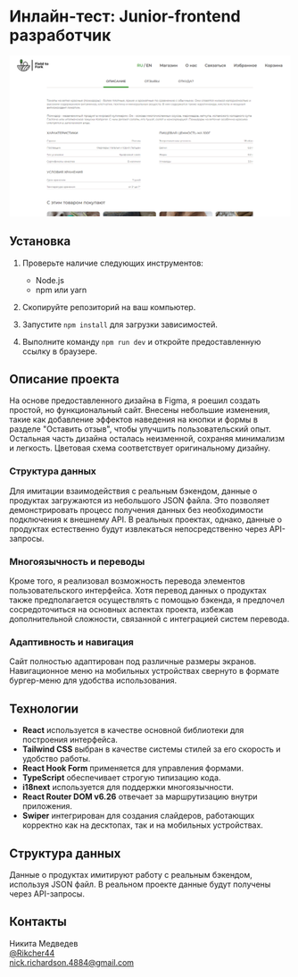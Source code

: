 # Инлайн-тест: Junior-frontend разработчик

![Project Screenshot](./public/WebsiteScreenshot.png)

## Установка

1. Проверьте наличие следующих инструментов:
   - Node.js
   - npm или yarn

2. Скопируйте репозиторий на ваш компьютер.

3. Запустите `npm install` для загрузки зависимостей.

4. Выполните команду `npm run dev` и откройте предоставленную ссылку в браузере.

## Описание проекта

На основе предоставленного дизайна в Figma, я роешил создать простой, но функциональный сайт. Внесены небольшие изменения, такие как добавление эффектов наведения на кнопки и формы в разделе "Оставить отзыв", чтобы улучшить пользовательский опыт. Остальная часть дизайна осталась неизменной, сохраняя минимализм и легкость. Цветовая схема соответствует оригинальному дизайну.

### Структура данных

Для имитации взаимодействия с реальным бэкендом, данные о продуктах загружаются из небольшого JSON файла. Это позволяет демонстрировать процесс получения данных без необходимости подключения к внешнему API. В реальных проектах, однако, данные о продуктах естественно будут извлекаться непосредственно через API-запросы.

### Многоязычность и переводы

Кроме того, я реализовал возможность перевода элементов пользовательского интерфейса. Хотя перевод данных о продуктах также предполагается осуществлять с помощью бэкенда, я предпочел сосредоточиться на основных аспектах проекта, избежав дополнительной сложности, связанной с интеграцией систем перевода.


### Адаптивность и навигация

Сайт полностью адаптирован под различные размеры экранов. Навигационное меню на мобильных устройствах свернуто в формате бургер-меню для удобства использования.

## Технологии

- **React** используется в качестве основной библиотеки для построения интерфейса.
- **Tailwind CSS** выбран в качестве системы стилей за его скорость и удобство работы.
- **React Hook Form** применяется для управления формами.
- **TypeScript** обеспечивает строгую типизацию кода.
- **i18next** используется для поддержки многоязычности.
- **React Router DOM v6.26** отвечает за маршрутизацию внутри приложения.
- **Swiper** интегрирован для создания слайдеров, работающих корректно как на десктопах, так и на мобильных устройствах.

## Структура данных

Данные о продуктах имитируют работу с реальным бэкендом, используя JSON файл. В реальном проекте данные будут получены через API-запросы.

## Контакты

Никита Медведев  
[@Rikcher44](https://web.telegram.org/k/#@Rikcher44)  
nick.richardson.4884@gmail.com
